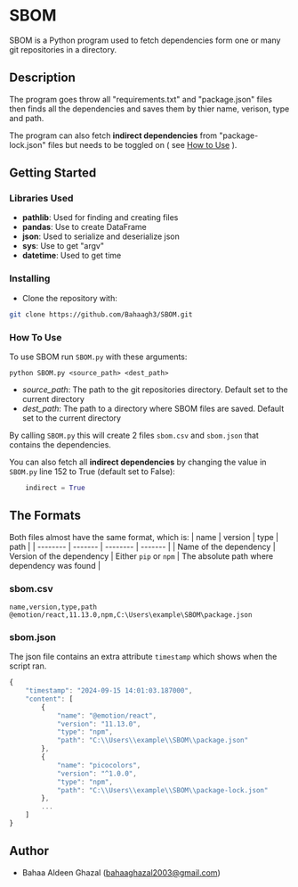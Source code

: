 # SBOM
SBOM is a Python program used to fetch dependencies form one or many git repositories in a directory.
## Description
The program goes throw all "requirements.txt" and "package.json" files then finds all the dependencies and saves them by thier name, verison, type and path. 

The program can also fetch **indirect dependencies** from "package-lock.json" files but needs to be toggled on ( see [How to Use](#how-to-use)
).
## Getting Started

### Libraries Used
* **pathlib**: Used for finding and creating files
* **pandas**: Use to create DataFrame
* **json**: Used to serialize and deserialize json
* **sys**: Use to get "argv"
* **datetime**: Used to get time

### Installing
* Clone the repository with:
```bash
git clone https://github.com/Bahaagh3/SBOM.git
```
### How To Use
To use SBOM run `SBOM.py` with these arguments:
```
python SBOM.py <source_path> <dest_path>
```
* *source_path*: The path to the git repositories directory. Default set to the current directory
* *dest_path*: The path to a directory where SBOM files are saved. Default set to the current directory

By calling `SBOM.py` this will create 2 files `sbom.csv` and `sbom.json` that contains the dependencies.

You can also fetch all **indirect dependencies** by changing the value in `SBOM.py` line 152 to True (default set to False):
```python
    indirect = True
```
## The Formats 
Both files almost have the same format, which is:
| name    | version | type    | path |
| -------- | ------- | -------- | ------- |
| Name of the dependency  | Version of the dependency | Either `pip` or `npm`  | The absolute path where dependency was found |

### sbom.csv
```csv
name,version,type,path
@emotion/react,11.13.0,npm,C:\Users\example\SBOM\package.json
```
### sbom.json
The json file contains an extra attribute `timestamp` which shows when the script ran.
```javascript
{
    "timestamp": "2024-09-15 14:01:03.187000",
    "content": [
        {
            "name": "@emotion/react",
            "version": "11.13.0",
            "type": "npm",
            "path": "C:\\Users\\example\\SBOM\\package.json"
        },
        {
            "name": "picocolors",
            "version": "^1.0.0",
            "type": "npm",
            "path": "C:\\Users\\example\\SBOM\\package-lock.json"
        },
        ...
    ]
}
```

## Author
* Bahaa Aldeen Ghazal (bahaaghazal2003@gmail.com)
